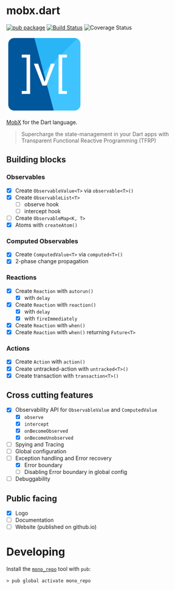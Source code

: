 # mobx.dart

[![pub package](https://img.shields.io/pub/v/mobx.svg)](https://pub.dartlang.org/packages/mobx)
[![Build Status](https://travis-ci.com/mobxjs/mobx.dart.svg?branch=master)](https://travis-ci.com/mobxjs/mobx.dart)
![Coverage Status](https://img.shields.io/codecov/c/github/mobxjs/mobx.dart/master.svg)

![](mobx/doc/mobx.png)

[MobX](https://github.com/mobxjs/mobx) for the Dart language.

> Supercharge the state-management in your Dart apps with Transparent Functional Reactive Programming (TFRP)

## Building blocks

### Observables

- [x] Create `ObservableValue<T>` via `observable<T>()`
- [x] Create `ObservableList<T>`
  - [ ] observe hook
  - [ ] intercept hook
- [ ] Create `ObservableMap<K, T>`
- [x] Atoms with `createAtom()`

### Computed Observables

- [x] Create `ComputedValue<T>` via `computed<T>()`
- [x] 2-phase change propagation

### Reactions

- [x] Create `Reaction` with `autorun()`
  - [x] with `delay`
- [x] Create `Reaction` with `reaction()`
  - [x] with `delay`
  - [x] with `fireImmediately`
- [x] Create `Reaction` with `when()`
- [x] Create `Reaction` with `when()` returning `Future<T>`

### Actions

- [x] Create `Action` with `action()`
- [x] Create untracked-action with `untracked<T>()`
- [x] Create transaction with `transaction<T>()`

## Cross cutting features

- [x] Observability API for `ObservableValue` and `ComputedValue`
  - [x] `observe`
  - [x] `intercept`
  - [x] `onBecomeObserved`
  - [x] `onBecomeUnobserved`
- [ ] Spying and Tracing
- [ ] Global configuration
- [ ] Exception handling and Error recovery
  - [x] Error boundary
  - [ ] Disabling Error boundary in global config
- [ ] Debuggability

## Public facing

- [x] Logo
- [ ] Documentation
- [ ] Website (published on github.io)

# Developing

Install the [`mono_repo`](https://github.com/dart-lang/mono_repo) tool with `pub`:

```
> pub global activate mono_repo
```
